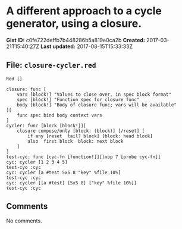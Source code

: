 # A different approach to a cycle generator, using a closure.

**Gist ID:** c0fe722deffb7b448286b5a819e0ca2b
**Created:** 2017-03-21T15:40:27Z
**Last updated:** 2017-08-15T15:33:33Z

## File: `closure-cycler.red`

```Red
Red []

closure: func [
    vars [block!] "Values to close over, in spec block format"
    spec [block!] "Function spec for closure func"
    body [block!] "Body of closure func; vars will be available"
][
    func spec bind body context vars
]
cycler: func [block [block!]][
	closure compose/only [block: (block)] [/reset] [
		if any [reset  tail? block] [block: head block]
		also  first block  block: next block
	]
]
test-cyc: func [cyc-fn [function!]][loop 7 [probe cyc-fn]]
cyc: cycler [1 2 3 4 5]
test-cyc :cyc
cyc: cycler [a #test 5x5 8 "key" %file 10%]
test-cyc :cyc
cyc: cycler [[a #test] [5x5 8] ["key" %file 10%]]
test-cyc :cyc
```

## Comments

No comments.
